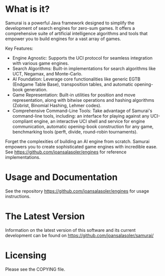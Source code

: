 What is it?
===========

Samurai is a powerful Java framework designed to simplify the development of search engines for zero-sum games. It offers a comprehensive suite of artificial intelligence algorithms and tools that empower you to build engines for a vast array of games.

Key Features:

* Engine Agnostic: Supports the UCI protocol for seamless integration with various game engines.
* Search Algorithms: Built-in implementations for search algorithms like UCT, Negamax, and Monte-Carlo.
* AI Foundation: Leverage core functionalities like generic EGTB (Endgame Table Base), transposition tables, and automatic opening-book generation.
* Game Representation: Built-in utilities for position and move representation, along with bitwise operations and hashing algorithms (Zobrist, Binomial Hashing, Lehmer codes).
* Comprehensive Command-Line Tools: Take advantage of Samurai's command-line tools, including: an interface for playing against any UCI-compliant engine, an interactive UCI shell and service for engine communication, automatic opening-book construction for any game, benchmarking tools (perft, divide, round-robin tournaments).

Forget the complexities of building an AI engine from scratch. Samurai empowers you to create sophisticated game engines with incredible ease. See https://github.com/joansalasoler/engines for reference implementations.

Usage and Documentation
=======================

See the repository https://github.com/joansalasoler/engines for usage
instructions.

The Latest Version
==================

Information on the latest version of this software and its current
development can be found on https://github.com/joansalasoler/samurai/

Licensing
=========

Please see the COPYING file.
